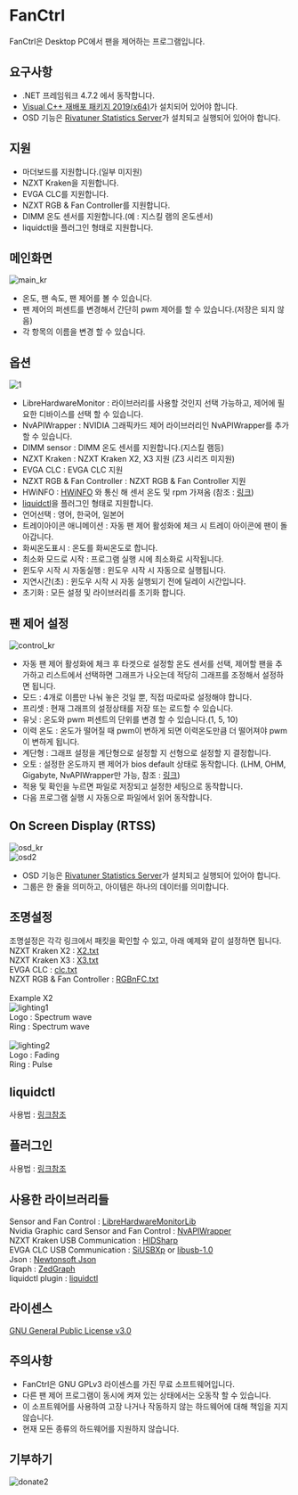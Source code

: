 # FanCtrl

FanCtrl은 Desktop PC에서 팬을 제어하는 프로그램입니다.<br>

## 요구사항
- .NET 프레임워크 4.7.2 에서 동작합니다.<br>
- [Visual C++ 재배포 패키지 2019(x64)][15]가 설치되어 있어야 합니다.<br>
- OSD 기능은 [Rivatuner Statistics Server][16]가 설치되고 실행되어 있어야 합니다.<br>

## 지원
- 마더보드를 지원합니다.(일부 미지원)<br>
- NZXT Kraken을 지원합니다.<br>
- EVGA CLC를 지원합니다.<br>
- NZXT RGB & Fan Controller를 지원합니다.<br>
- DIMM 온도 센서를 지원합니다.(예 : 지스킬 램의 온도센서)<br>
- liquidctl을 플러그인 형태로 지원합니다.

## 메인화면
![main_kr](https://user-images.githubusercontent.com/26077884/109587942-44aec480-7b4b-11eb-99d9-c8b9c8709101.png)<br>
- 온도, 팬 속도, 팬 제어를 볼 수 있습니다.<br>
- 팬 제어의 퍼센트를 변경해서 간단히 pwm 제어를 할 수 있습니다.(저장은 되지 않음)<br>
- 각 항목의 이름을 변경 할 수 있습니다.<br>

## 옵션
![1](https://user-images.githubusercontent.com/26077884/202845217-abef7d3d-982d-4b07-ba4e-626b4dda0261.png)<br>
- LibreHardwareMonitor : 라이브러리를 사용할 것인지 선택 가능하고, 제어에 필요한 디바이스를 선택 할 수 있습니다.<br>
- NvAPIWrapper : NVIDIA 그래픽카드 제어 라이브러리인 NvAPIWrapper를 추가할 수 있습니다.<br>
- DIMM sensor : DIMM 온도 센서를 지원합니다.(지스킬 램등)<br>
- NZXT Kraken : NZXT Kraken X2, X3 지원 (Z3 시리즈 미지원)<br>
- EVGA CLC : EVGA CLC 지원<br>
- NZXT RGB & Fan Controller : NZXT RGB & Fan Controller 지원<br>
- HWiNFO : [HWiNFO][17] 와 통신 해 센서 온도 및 rpm 가져옴 (참조 : [링크][18])<br>
- [liquidctl][19]을 플러그인 형태로 지원합니다.<br>
- 언어선택 : 영어, 한국어, 일본어<br>
- 트레이아이콘 애니메이션 : 자동 팬 제어 활성화에 체크 시 트레이 아이콘에 팬이 돌아갑니다.<br>
- 화씨온도표시 : 온도를 화씨온도로 합니다.<br>
- 최소화 모드로 시작 : 프로그램 실행 시에 최소화로 시작됩니다.<br>
- 윈도우 시작 시 자동실행 : 윈도우 시작 시 자동으로 실행됩니다.<br>
- 지연시간(초) : 윈도우 시작 시 자동 실행되기 전에 딜레이 시간입니다.<br>
- 초기화 : 모든 설정 및 라이브러리를 초기화 합니다.<br>

## 팬 제어 설정
![control_kr](https://user-images.githubusercontent.com/26077884/109588504-31e8bf80-7b4c-11eb-9cf9-4d6d43930383.png)<br>
- 자동 팬 제어 활성화에 체크 후 타겟으로 설정할 온도 센서를 선택, 제어할 팬을 추가하고 리스트에서 선택하면 그래프가 나오는데 적당히 그래프를 조정해서 설정하면 됩니다.<br>
- 모드 : 4개로 이름만 나눠 놓은 것일 뿐, 직접 따로따로 설정해야 합니다.<br>
- 프리셋 : 현재 그래프의 설정상태를 저장 또는 로드할 수 있습니다.<br>
- 유닛 : 온도와 pwm 퍼센트의 단위를 변경 할 수 있습니다.(1, 5, 10)<br>
- 이력 온도 : 온도가 떨어질 때 pwm이 변하게 되면 이력온도만큼 더 떨어져야 pwm이 변하게 됩니다.<br>
- 계단형 : 그래프 설정을 계단형으로 설정할 지 선형으로 설정할 지 결정합니다.<br>
- 오토 : 설정한 온도까지 팬 제어가 bios default 상태로 동작합니다. (LHM, OHM, Gigabyte, NvAPIWrapper만 가능, 참조 : [링크][18])<br>
- 적용 및 확인을 누르면 파일로 저장되고 설정한 세팅으로 동작합니다.<br>
- 다음 프로그램 실행 시 자동으로 파일에서 읽어 동작합니다.<br>

## On Screen Display (RTSS)
![osd_kr](https://user-images.githubusercontent.com/26077884/109588751-9c99fb00-7b4c-11eb-963c-249a76543e10.png)<br>
![osd2](https://user-images.githubusercontent.com/26077884/109588760-a15eaf00-7b4c-11eb-88cd-75881940499b.png)<br>
- OSD 기능은 [Rivatuner Statistics Server][16]가 설치되고 실행되어 있어야 합니다.<br>
- 그룹은 한 줄을 의미하고, 아이템은 하나의 데이터를 의미합니다.<br>

## 조명설정
조명설정은 각각 링크에서 패킷을 확인할 수 있고, 아래 예제와 같이 설정하면 됩니다.<br>
NZXT Kraken X2 : [X2.txt][11]<br>
NZXT Kraken X3 : [X3.txt][12]<br>
EVGA CLC : [clc.txt][13]<br>
NZXT RGB & Fan Controller : [RGBnFC.txt][14]<br>
<br>
 Example X2<br>
![lighting1](https://user-images.githubusercontent.com/26077884/109588878-c9e6a900-7b4c-11eb-9459-1d13b1d6ea3d.png)<br>
Logo : Spectrum wave<br>
Ring : Spectrum wave<br>
<br>
![lighting2](https://user-images.githubusercontent.com/26077884/109588888-ce12c680-7b4c-11eb-8ac1-d88d29b02435.png)<br>
Logo : Fading<br>
Ring : Pulse<br>

## liquidctl
사용법 : [링크참조][20]

## 플러그인
사용법 : [링크참조][21]

## 사용한 라이브러리들
Sensor and Fan Control : [LibreHardwareMonitorLib][0]<br>
Nvidia Graphic card Sensor and Fan Control : [NvAPIWrapper][3]<br>
NZXT Kraken USB Communication : [HIDSharp][4]<br>
EVGA CLC USB Communication : [SiUSBXp][5] or [libusb-1.0][6]<br>
Json : [Newtonsoft Json][7]<br>
Graph : [ZedGraph][8]<br>
liquidctl plugin : [liquidctl][19]

## 라이센스
[GNU General Public License v3.0][9]<br>

## 주의사항
 - FanCtrl은 GNU GPLv3 라이센스를 가진 무료 소프트웨어입니다.<br>
 - 다른 팬 제어 프로그램이 동시에 켜져 있는 상태에서는 오동작 할 수 있습니다.<br>
 - 이 소프트웨어를 사용하여 고장 나거나 작동하지 않는 하드웨어에 대해 책임을 지지 않습니다.<br>
 - 현재 모든 종류의 하드웨어를 지원하지 않습니다.<br>

## 기부하기
![donate2](https://user-images.githubusercontent.com/26077884/198750928-54814d12-5d1f-4f35-8a07-ab8c397b19d5.png)

[0]: https://github.com/LibreHardwareMonitor/LibreHardwareMonitor
[1]: https://github.com/openhardwaremonitor/openhardwaremonitor
[2]: https://www.gigabyte.com/Support/Utility/Motherboard
[3]: https://github.com/falahati/NvAPIWrapper
[4]: https://www.zer7.com/software/hidsharp
[5]: https://www.silabs.com/products/development-tools/software/direct-access-drivers
[6]: https://libusb.info
[7]: https://www.newtonsoft.com/json
[8]: http://zedgraph.sourceforge.net/samples.html
[9]: https://github.com/lich426/FanCtrl/blob/master/LICENSE
[11]: https://github.com/lich426/FanCtrl/blob/master/Packet/X2.txt
[12]: https://github.com/lich426/FanCtrl/blob/master/Packet/X3.txt
[13]: https://github.com/lich426/FanCtrl/blob/master/Packet/clc.txt
[14]: https://github.com/lich426/FanCtrl/blob/master/Packet/RGBnFC.txt
[15]: https://support.microsoft.com/ko-kr/help/2977003/the-latest-supported-visual-c-downloads
[16]: https://www.guru3d.com/files-details/rtss-rivatuner-statistics-server-download.html
[17]: https://www.hwinfo.com
[18]: https://github.com/lich426/FanCtrl/releases/tag/v1.3.5
[19]: https://github.com/liquidctl/liquidctl
[20]: https://github.com/lich426/FanCtrl/releases/tag/v1.5.1
[21]: https://github.com/lich426/FanCtrl/blob/master/Plugin.md
